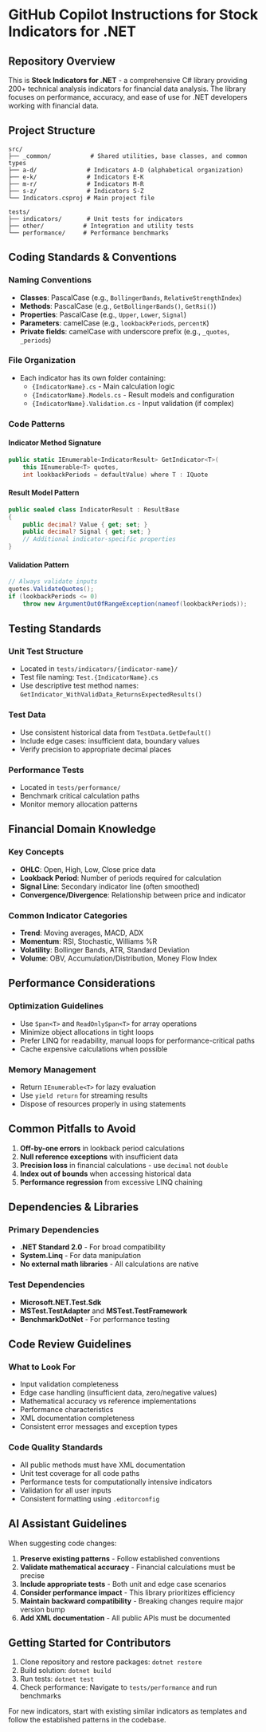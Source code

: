 # GitHub Copilot Instructions for Stock Indicators for .NET

## Repository Overview

This is **Stock Indicators for .NET** - a comprehensive C# library providing 200+ technical analysis indicators for financial data analysis. The library focuses on performance, accuracy, and ease of use for .NET developers working with financial data.

## Project Structure

```
src/
├── _common/           # Shared utilities, base classes, and common types
├── a-d/              # Indicators A-D (alphabetical organization)
├── e-k/              # Indicators E-K  
├── m-r/              # Indicators M-R
├── s-z/              # Indicators S-Z
└── Indicators.csproj # Main project file

tests/
├── indicators/       # Unit tests for indicators
├── other/           # Integration and utility tests
└── performance/     # Performance benchmarks
```

## Coding Standards & Conventions

### Naming Conventions
- **Classes**: PascalCase (e.g., `BollingerBands`, `RelativeStrengthIndex`)
- **Methods**: PascalCase (e.g., `GetBollingerBands()`, `GetRsi()`)
- **Properties**: PascalCase (e.g., `Upper`, `Lower`, `Signal`)
- **Parameters**: camelCase (e.g., `lookbackPeriods`, `percentK`)
- **Private fields**: camelCase with underscore prefix (e.g., `_quotes`, `_periods`)

### File Organization
- Each indicator has its own folder containing:
  - `{IndicatorName}.cs` - Main calculation logic
  - `{IndicatorName}.Models.cs` - Result models and configuration
  - `{IndicatorName}.Validation.cs` - Input validation (if complex)

### Code Patterns

#### Indicator Method Signature
```csharp
public static IEnumerable<IndicatorResult> GetIndicator<T>(
    this IEnumerable<T> quotes,
    int lookbackPeriods = defaultValue) where T : IQuote
```

#### Result Model Pattern
```csharp
public sealed class IndicatorResult : ResultBase
{
    public decimal? Value { get; set; }
    public decimal? Signal { get; set; }
    // Additional indicator-specific properties
}
```

#### Validation Pattern
```csharp
// Always validate inputs
quotes.ValidateQuotes();
if (lookbackPeriods <= 0)
    throw new ArgumentOutOfRangeException(nameof(lookbackPeriods));
```

## Testing Standards

### Unit Test Structure
- Located in `tests/indicators/{indicator-name}/`
- Test file naming: `Test.{IndicatorName}.cs`
- Use descriptive test method names: `GetIndicator_WithValidData_ReturnsExpectedResults()`

### Test Data
- Use consistent historical data from `TestData.GetDefault()`  
- Include edge cases: insufficient data, boundary values
- Verify precision to appropriate decimal places

### Performance Tests
- Located in `tests/performance/`
- Benchmark critical calculation paths
- Monitor memory allocation patterns

## Financial Domain Knowledge

### Key Concepts
- **OHLC**: Open, High, Low, Close price data
- **Lookback Period**: Number of periods required for calculation
- **Signal Line**: Secondary indicator line (often smoothed)
- **Convergence/Divergence**: Relationship between price and indicator

### Common Indicator Categories
- **Trend**: Moving averages, MACD, ADX
- **Momentum**: RSI, Stochastic, Williams %R  
- **Volatility**: Bollinger Bands, ATR, Standard Deviation
- **Volume**: OBV, Accumulation/Distribution, Money Flow Index

## Performance Considerations

### Optimization Guidelines
- Use `Span<T>` and `ReadOnlySpan<T>` for array operations
- Minimize object allocations in tight loops
- Prefer LINQ for readability, manual loops for performance-critical paths
- Cache expensive calculations when possible

### Memory Management
- Return `IEnumerable<T>` for lazy evaluation
- Use `yield return` for streaming results
- Dispose of resources properly in using statements

## Common Pitfalls to Avoid

1. **Off-by-one errors** in lookback period calculations
2. **Null reference exceptions** with insufficient data
3. **Precision loss** in financial calculations - use `decimal` not `double`
4. **Index out of bounds** when accessing historical data
5. **Performance regression** from excessive LINQ chaining

## Dependencies & Libraries

### Primary Dependencies
- **.NET Standard 2.0** - For broad compatibility
- **System.Linq** - For data manipulation
- **No external math libraries** - All calculations are native

### Test Dependencies
- **Microsoft.NET.Test.Sdk**
- **MSTest.TestAdapter** and **MSTest.TestFramework**
- **BenchmarkDotNet** - For performance testing

## Code Review Guidelines

### What to Look For
- Input validation completeness
- Edge case handling (insufficient data, zero/negative values)
- Mathematical accuracy vs reference implementations
- Performance characteristics
- XML documentation completeness
- Consistent error messages and exception types

### Code Quality Standards
- All public methods must have XML documentation
- Unit test coverage for all code paths
- Performance tests for computationally intensive indicators
- Validation for all user inputs
- Consistent formatting using `.editorconfig`

## AI Assistant Guidelines

When suggesting code changes:
1. **Preserve existing patterns** - Follow established conventions
2. **Validate mathematical accuracy** - Financial calculations must be precise
3. **Include appropriate tests** - Both unit and edge case scenarios  
4. **Consider performance impact** - This library prioritizes efficiency
5. **Maintain backward compatibility** - Breaking changes require major version bump
6. **Add XML documentation** - All public APIs must be documented

## Getting Started for Contributors

1. Clone repository and restore packages: `dotnet restore`
2. Build solution: `dotnet build`
3. Run tests: `dotnet test`
4. Check performance: Navigate to `tests/performance` and run benchmarks

For new indicators, start with existing similar indicators as templates and follow the established patterns in the codebase.